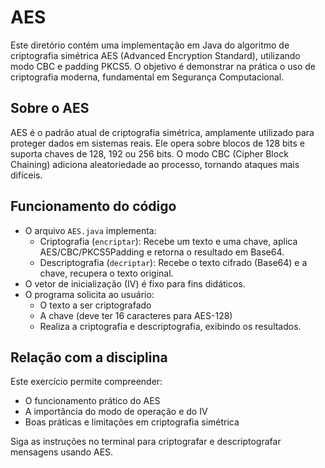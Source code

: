 # AES

Este diretório contém uma implementação em Java do algoritmo de criptografia simétrica AES (Advanced Encryption Standard), utilizando modo CBC e padding PKCS5. O objetivo é demonstrar na prática o uso de criptografia moderna, fundamental em Segurança Computacional.

## Sobre o AES

AES é o padrão atual de criptografia simétrica, amplamente utilizado para proteger dados em sistemas reais. Ele opera sobre blocos de 128 bits e suporta chaves de 128, 192 ou 256 bits. O modo CBC (Cipher Block Chaining) adiciona aleatoriedade ao processo, tornando ataques mais difíceis.

## Funcionamento do código

- O arquivo `AES.java` implementa:
  - Criptografia (`encriptar`): Recebe um texto e uma chave, aplica AES/CBC/PKCS5Padding e retorna o resultado em Base64.
  - Descriptografia (`decriptar`): Recebe o texto cifrado (Base64) e a chave, recupera o texto original.
- O vetor de inicialização (IV) é fixo para fins didáticos.
- O programa solicita ao usuário:
  - O texto a ser criptografado
  - A chave (deve ter 16 caracteres para AES-128)
  - Realiza a criptografia e descriptografia, exibindo os resultados.

## Relação com a disciplina

Este exercício permite compreender:

- O funcionamento prático do AES
- A importância do modo de operação e do IV
- Boas práticas e limitações em criptografia simétrica

Siga as instruções no terminal para criptografar e descriptografar mensagens usando AES.
